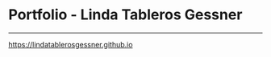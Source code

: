 
# Portfolio - Linda Tableros Gessner

------------------------------------

<https://lindatablerosgessner.github.io>